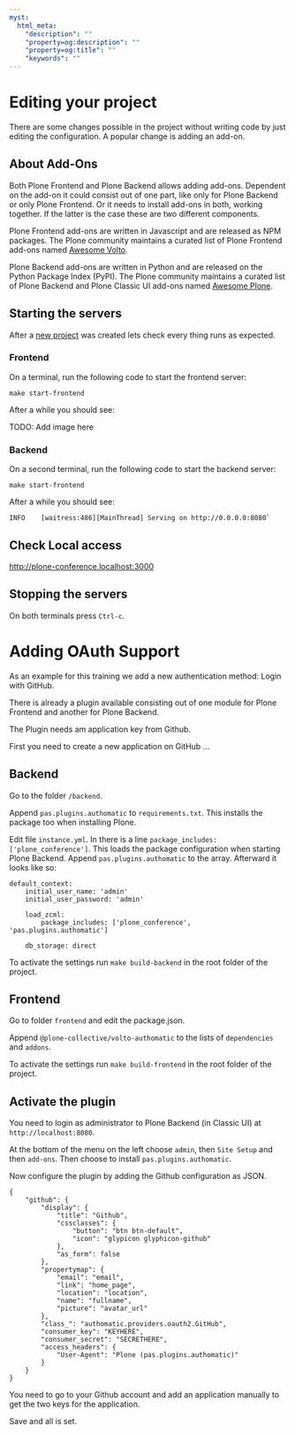 ```yaml
---
myst:
  html_meta:
    "description": ""
    "property=og:description": ""
    "property=og:title": ""
    "keywords": ""
---
```


# Editing your project

There are some changes possible in the project without writing code by just editing the configuration.
A popular change is adding an add-on.

## About Add-Ons

Both Plone Frontend and Plone Backend allows adding add-ons.
Dependent on the add-on it could consist out of one part, like only for Plone Backend or only Plone Frontend.
Or it needs to install add-ons in both, working together.
If the latter is the case these are two different components.

Plone Frontend add-ons are written in Javascript and are released as NPM packages.
The Plone community maintains a curated list of Plone Frontend add-ons named [Awesome Volto](https://github.com/collective/awesome-volto).

Plone Backend add-ons are written in Python and are released on the Python Package Index (PyPI).
The Plone community maintains a curated list of Plone Backend and Plone Classic UI add-ons named [Awesome Plone](https://github.com/collective/awesome-plone).


## Starting the servers

After a [new project](new-project.md) was created lets check every thing runs as expected.

### Frontend
On a terminal, run the following code to start the frontend server:

```{code-base} shell
make start-frontend
```
After a while you should see:

TODO: Add image here

### Backend

On a second terminal, run the following code to start the backend server:

```{code-base} shell
make start-frontend
```

After a while you should see:

```
INFO    [waitress:486][MainThread] Serving on http://0.0.0.0:8080`
```

## Check Local access

http://plone-conference.localhost:3000

## Stopping the servers

On both terminals press `Ctrl-c`.

# Adding OAuth Support

As an example for this training we add a new authentication method:
Login with GitHub.

There is already a plugin available consisting out of one module for Plone Frontend and another for Plone Backend.

The Plugin needs am application key from Github.

First you need to create a new application on GitHub ...

## Backend

Go to the folder `/backend`.

Append `pas.plugins.authomatic` to `requirements.txt`.
This installs the package too when installing Plone.

Edit file `instance.yml`.
In there is a line `package_includes: ['plone_conference']`.
This loads the package configuration when starting Plone Backend.
Append `pas.plugins.authomatic` to the array.
Afterward it looks like so:

```
default_context:
    initial_user_name: 'admin'
    initial_user_password: 'admin'

    load_zcml:
        package_includes: ['plone_conference', 'pas.plugins.authomatic']

    db_storage: direct
```

To activate the settings run `make build-backend` in the root folder of the project.

## Frontend

Go to folder `frontend` and edit the package.json.

Append `@plone-collective/volto-authomatic` to the lists of `dependencies` and `addons`.

To activate the settings run `make build-frontend` in the root folder of the project.

## Activate the plugin

You need to login as administrator to Plone Backend (in Classic UI) at `http://localhost:8080`.

At the bottom of the menu on the left choose `admin`, then `Site Setup` and then `add-ons`.
Then choose to install `pas.plugins.authomatic`.

Now configure the plugin by adding the Github configuration as JSON.

```
{
    "github": {
        "display": {
            "title": "Github",
            "cssclasses": {
                "button": "btn btn-default",
                "icon": "glypicon glyphicon-github"
            },
            "as_form": false
        },
        "propertymap": {
            "email": "email",
            "link": "home_page",
            "location": "location",
            "name": "fullname",
            "picture": "avatar_url"
        },
        "class_": "authomatic.providers.oauth2.GitHub",
        "consumer_key": "KEYHERE",
        "consumer_secret": "SECRETHERE",
        "access_headers": {
            "User-Agent": "Plone (pas.plugins.authomatic)"
        }
    }
}
```

You need to go to your Github account and add an application manually to get the two keys for the application.

Save and all is set.
